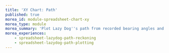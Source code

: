 ```yaml
---
title: 'XY Chart: Path'
published: true
morea_id: module-spreadsheet-chart-xy
morea_type: module
morea_summary: 'Plot Lazy Dog''s path from recorded bearing angles and distances'
morea_experiences:
    - spreadsheet-lazydog-path-reckoning
    - spreadsheet-lazydog-path-plotting
---
```

